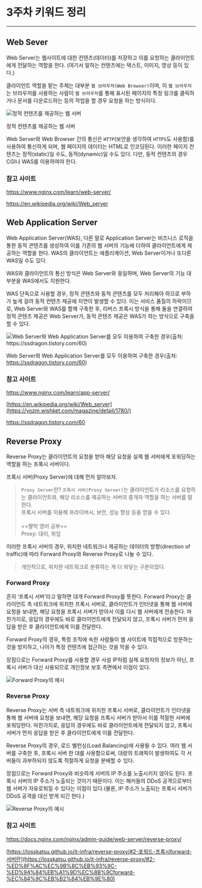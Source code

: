 # 3주차 키워드 정리

---

## Web Sever

Web Server는 웹사이트에 대한 컨텐츠(데이터)를 저장하고 이를 요청하는 클라이언트에게 전달하는 역할을 한다. (여기서 말하는 컨텐츠에는 텍스트, 이미지, 영상 등이 있다.)

클라이언트 역할을 맡는 주체는 대부분 `웹 브라우저(Web Browser)`이며, 이 `웹 브라우저`는 브라우저를 사용하는 사람이 `웹 브라우저`를 통해 표시된 페이지의 특정 링크를 클릭하거나 문서를 다운로드하는 등의 작업을 할 경우 요청을 하는 방식이다.

![정적 컨텐츠를 제공하는 웹 서버](https://github.com/SSUMC-6th/Spring_Boot_A/assets/67828333/3721701e-af62-4d30-b524-aa80de86e02e)

정적 컨텐츠를 제공하는 웹 서버

Web Server와 Web Browser 간의 통신은 `HTTP`(보안을 생각하여 `HTTPS`도 사용함)를 사용하여 통신하게 되며, 웹 페이지의 데이터는 HTML로 인코딩된다. 이러한 페이지 컨텐츠는 정적(static)일 수도, 동적(dynamic)일 수도 있다. 다만, 동적 컨텐츠의 경우 CGI나 WAS를 이용하여야 한다.

### 참고 사이트

https://www.nginx.com/learn/web-server/

https://en.wikipedia.org/wiki/Web_server

## Web Application Server

Web Application Server(WAS), 다른 말로 Application Server는 비즈니스 로직을 통한 동적 콘텐츠를 생성하여 이를 기존의 웹 서버의 기능에 더하여 클라이언트에게 제공하는 역할을 한다.
WAS의 클라이언트는 애플리케이션, Web Server이거나 또다른 WAS일 수도 있다.

WAS와 클라이언트의 통신 방식은 Web Server와 동일하며, Web Server의 기능 대부분을 WAS에서도 지원한다.

WAS 단독으로 사용할 경우, 정적 콘텐츠와 동적 콘텐츠를 모두 처리해야 하므로 부하가 높게 걸려 동적 컨텐츠 제공에 지연이 발생할 수 있다. 이는 서비스 품질의 하락이므로, Web Server와 WAS를 함께 구축한 후, 리버스 프록시 방식을 통해 둘을 연결하여 정적 콘텐츠 제공은 Web Server가, 동적 콘텐츠 제공은 WAS가 하는 방식으로 구축을 할 수 있다.

![Web Server와 Web Application Server를 모두 이용하여 구축한 경우(출처: https://ssdragon.tistory.com/60)](https://github.com/SSUMC-6th/Spring_Boot_A/assets/67828333/e9f2ebf8-6d4b-419a-913a-0c300e8bbfb4)

Web Server와 Web Application Server를 모두 이용하여 구축한 경우(출처: https://ssdragon.tistory.com/60)

### 참고 사이트

https://www.nginx.com/learn/app-server/

[https://en.wikipedia.org/wiki/Web_server](https://yozm.wishket.com/magazine/detail/1780/)

https://ssdragon.tistory.com/60

## Reverse Proxy

Reverse Proxy는 클라이언트의 요청을 받아 해당 요청을 실제 웹 서버에게 포워딩하는 역할을 하는 프록시 서버이다.

프록시 서버(Proxy Server)에 대해 먼저 알아보자.

> `Proxy Server`란?
> `프록시 서버(Proxy Server)`는 클라이언트가 리소스를 요청하는 클라이언트와, 해당 리소스를 제공하는 서버의 중개자 역할을 하는 서버를 말한다.
> <br />프록시 서버를 이용해 프라이버시, 보안, 성능 향상 등을 얻을 수 있다.
> <br /> <br />
> ==짤막 영어 공부==
> <br />
> Proxy: 대리, 위임


이러한 프록시 서버의 경우, 위치한 네트워크나 제공하는 데이터의 방향(direction of traffic)에 따라 Forward Proxy와 Reverse Proxy로 나눌 수 있다.

> 개인적으로, 위치한 네트워크로 분류하는 게 더 와닿는 구분이었다.

### Forward Proxy

흔히 ‘프록시 서버’라고 말하면 대개 Forward Proxy를 뜻한다. Forward Proxy는 클라이언트 측 네트워크에 위치한 프록시 서버로, 클라이언트가 인터넷을 통해 웹 서버에 요청을 보내면, 해당 요청을 프록시 서버가 받아서 이를 다시 웹 서버에게 전송한다. 마찬가지로, 응답의 경우에도 바로 클라이언트에게 전달되지 않고, 프록시 서버가 먼저 응답을 받은 후 클라이언트에게 이를 전달한다.

Forward Proxy의 경우, 특정 조직에 속한 사람들이 웹 사이트에 직접적으로 방문하는 것을 방지하고, 나아가 특정 컨텐츠에 접근하는 것을 막을 수 있다.

장점으로는 Forward Proxy를 사용할 경우 사설 IP처럼 실제 요청자의 정보가 아닌, 프록시 서버가 대신 사용되므로 개인정보 보호 측면에서 이점이 있다.

![Forward Proxy의 예시](https://github.com/SSUMC-6th/Spring_Boot_A/assets/67828333/15ba97aa-482a-40ca-a372-00a22f6cc5a1)

### Reverse Proxy

Reverse Proxy는 서버 측 네트워크에 위치한 프록시 서버로, 클라이언트가 인터넷을 통해 웹 서버에 요청을 보내면, 해당 요청을 프록시 서버가 받아서 이를 적절한 서버에 포워딩한다. 마찬가지로, 응답의 경우에도 바로 클라이언트에게 전달되지 않고, 프록시 서버가 먼저 응답을 받은 후 클라이언트에게 이를 전달한다.

Reverse Proxy의 경우, 로드 밸런싱(Load Balancing)에 사용될 수 있다. 여러 웹 서버를 구축한 후, 프록시 서버 한 대를 사용함으로써, 대량의 트래픽이 발생하여도 각 서버들이 과부하되지 않도록 적절하게 요청을 분배할 수 있다.

장점으로는 Forward Proxy와 비슷하게 서버의 IP 주소를 노출시키지 않아도 된다. 프록시 서버의 IP 주소가 노출되는 것이기 때문이다. 이는 해커들의 DDoS 공격으로부터 웹 서버가 자유로워질 수 있다는 이점이 있다.(물론, IP 주소가 노출되는 프록시 서버가 DDoS 공격을 대신 받게 되긴 한다.)

![Reverse Proxy의 예시](https://github.com/SSUMC-6th/Spring_Boot_A/assets/67828333/24b23a32-4702-42e5-b15d-c7ad9eece03d)

### 참고 사이트

https://docs.nginx.com/nginx/admin-guide/web-server/reverse-proxy/

[https://losskatsu.github.io/it-infra/reverse-proxy/#2-포워드-프록시forward-서버란](https://losskatsu.github.io/it-infra/reverse-proxy/#2-%ED%8F%AC%EC%9B%8C%EB%93%9C-%ED%94%84%EB%A1%9D%EC%8B%9Cforward-%EC%84%9C%EB%B2%84%EB%9E%80)